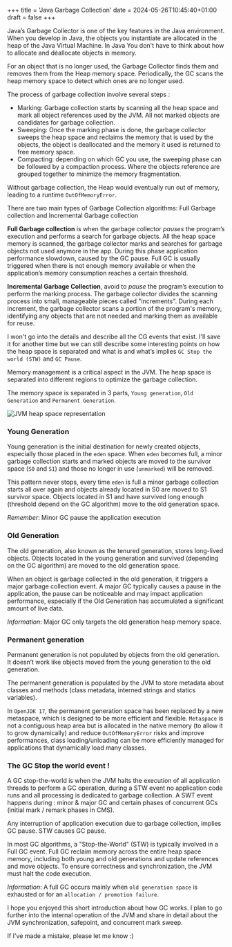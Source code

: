 +++
title = 'Java Garbage Collection'
date = 2024-05-26T10:45:40+01:00
draft = false
+++

Java’s Garbage Collector is one of the key features in the Java environment. When you develop in Java, the objects you instantiate are allocated in the heap of the Java Virtual Machine. In Java You don't have to think about how to allocate and déallocate objects in memory.


For an object that is no longer used, the Garbage Collector finds them and removes them from the Heap memory space.  Periodically, the GC scans the heap memory space to detect which ones are no longer used.

The process of garbage collection involve several steps :
- Marking: Garbage collection starts by scanning all the heap space and mark all object references used by the JVM. All not marked objects are candidates for garbage collection.
- Sweeping: Once the marking phase is done, the garbage collector sweeps the heap space and reclaims the memory that is used by the objects, the object is deallocated and the memory it used is returned to free memory space.
- Compacting: depending on which GC you use, the sweeping phase can be followed by a compaction process. Where the objects reference are grouped together to minimize the memory fragmentation.


Without garbage collection, the Heap would eventually run out of memory, leading to a runtime `OutOfMemoryError`.

There are two main types of Garbage Collection algorithms: Full Garbage collection and Incremental Garbage collection

**Full Garbage collection** is when the garbage collector _pauses_ the program’s execution and performs a search for garbage objects. 
All the heap space memory is scanned, the garbage collector marks and searches for garbage objects not used anymore in the app. 
During this phase application performance slowdown, caused by the GC pause. 
Full GC is usually triggered when there is not enough memory available or when the application’s memory consumption reaches a certain threshold.

**Incremental Garbage Collection**, avoid to _pause_ the program’s execution to perform the marking process. 
The garbage collector divides the scanning process into small, manageable pieces called "increments". 
During each increment, the garbage collector scans a portion of the program's memory, identifying any objects that are not needed and marking them as available for reuse.

I won't go into the details and describe all the CG events that exist. I'll save it for another time but we can still describe some interesting points on how the heap space is separated and what is and what’s implies `GC Stop the world (STW)` and `GC Pause`.

Memory management is a critical aspect in the JVM. The heap space is separated into different regions to optimize the garbage collection.

The memory space is separated in 3 parts, `Young generation`, `Old Generation` and `Permanent Generation`.

![JVM heap space representation](/jvm-heap-space.png)

### Young Generation

Young generation is the initial destination for newly created objects, especially those placed in the `eden` space. When `eden` becomes full, a minor garbage collection starts and marked objects are moved to the survivor space (`S0` and `S1`) and those no longer in use (`unmarked`) will be removed.

This pattern never stops, every time `eden` is full a minor garbage collection starts all over again and objects already located in S0 are moved to S1 survivor space. Objects located in S1 and have survived long enough (threshold depend on the GC algorithm) move to the old generation space.


_Remember_: Minor GC pause the application execution

### Old Generation

The old generation, also known as the tenured generation, stores long-lived objects.
Objects located in the young generation and survived (depending on the GC algorithm) are moved to the old generation space.

When an object is garbage collected in the old generation, it triggers a major garbage collection event. A major GC typically causes a pause in the application, the pause can be noticeable and may impact application performance, especially if the Old Generation has accumulated a significant amount of live data.

_Information_: Major GC only targets the old generation heap memory space.

### Permanent generation

Permanent generation is not populated by objects from the old generation. It doesn’t work like objects moved from the young generation to the old generation.

The permanent generation is populated by the JVM to store metadata about classes and methods (class metadata, interned strings and statics variables).

In `OpenJDK 17`, the permanent generation space has been replaced by a new metaspace, which is designed to be more efficient and flexible. `Metaspace` is not a contiguous heap area but is allocated in the native memory (to allow it to grow dynamically) and reduce `OutOfMemoryError` risks and improve performances, class loading/unloading can be more efficiently managed for applications that dynamically load many classes.


### The GC Stop the world event !

A GC stop-the-world is when the JVM halts the execution of all application threads to perform a GC operation, during a STW event no application code runs and all processing is dedicated to garbage collection. A SWT event happens during : minor & major GC and certain phases of concurrent GCs (initial mark / remark phases in CMS).

Any interruption of application execution due to garbage collection, implies GC pause. STW causes GC pause.

In most GC algorithms, a "Stop-the-World" (STW) is typically involved in a Full GC event.
Full GC reclaim memory across the entire heap space memory, including both young and old generations and update references and move objects. To ensure correctness and synchronization, the JVM must halt the code execution.

_Information_: A full GC occurs mainly when `old generation space` is exhausted or for an `allocation / promotion failure`.


I hope  you enjoyed this short introduction about how GC works.
I plan to go further into the internal operation of the JVM and share in detail about the JVM synchronization, safepoint, and concurrent mark sweep.


If I've made a mistake, please let me know :)  
